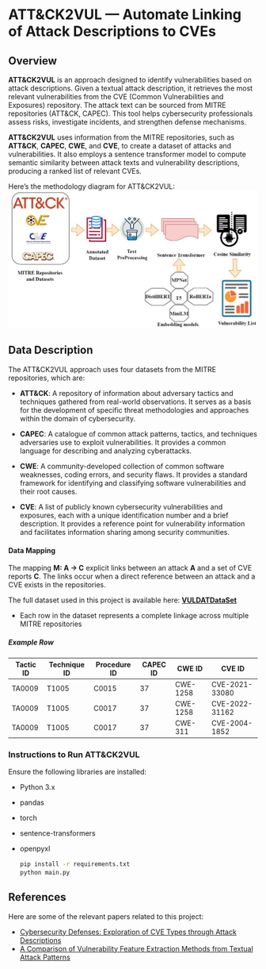 # ATT&CK2VUL — Automate Linking of Attack Descriptions to CVEs

## Overview
**ATT&CK2VUL** is an approach designed to identify vulnerabilities based on attack descriptions. Given a textual attack description, it retrieves the most relevant vulnerabilities from the CVE (Common Vulnerabilities and Exposures) repository. The attack text can be sourced from MITRE repositories (ATT&CK, CAPEC). This tool helps cybersecurity professionals assess risks, investigate incidents, and strengthen defense mechanisms.

**ATT&CK2VUL** uses information from the MITRE repositories, such as **ATT&CK**, **CAPEC**, **CWE**, and **CVE**, to create a dataset of attacks and vulnerabilities. It also employs a sentence transformer model to compute semantic similarity between attack texts and vulnerability descriptions, producing a ranked list of relevant CVEs.

Here’s the methodology diagram for ATT&CK2VUL:
![Methodology Diagram](Methodology.JPG?raw=true)


## Data Description

The ATT&CK2VUL approach uses four datasets from the MITRE repositories, which are:

- **ATT&CK**: A repository of information about adversary tactics and techniques gathered from real-world observations. It serves as a basis for the development of specific threat methodologies and approaches within the domain of cybersecurity.
  
- **CAPEC**: A catalogue of common attack patterns, tactics, and techniques adversaries use to exploit vulnerabilities. It provides a common language for describing and analyzing cyberattacks.
  
- **CWE**: A community-developed collection of common software weaknesses, coding errors, and security flaws. It provides a standard framework for identifying and classifying software vulnerabilities and their root causes.
  
- **CVE**: A list of publicly known cybersecurity vulnerabilities and exposures, each with a unique identification number and a brief description. It provides a reference point for vulnerability information and facilitates information sharing among security communities.

#### Data Mapping
The mapping **M: A → C** explicit links between an attack **A** and a set of CVE reports **C**. The links occur when a direct reference between an attack and a CVE exists in the repositories.  

The full dataset used in this project is available here:  [**VULDATDataSet**](https://figshare.com/articles/dataset/VULDATDataSet_xlsx/25828102?file=46347484)
- Each row in the dataset represents a complete linkage across multiple MITRE repositories

##### Example Row
| Tactic ID | Technique ID | Procedure ID | CAPEC ID | CWE ID | CVE ID |
|-----------|--------------|--------------|----------|--------|--------|
| TA0009    | T1005        | C0015        | 37      | CWE-1258 | CVE-2021-33080 |
| TA0009    | T1005        | C0017        | 37      | CWE-1258 | CVE-2022-31162 |
| TA0009    | T1005        | C0017        | 37      | CWE-311  | CVE-2004-1852  |

### Instructions to Run ATT&CK2VUL

Ensure the following libraries are installed:

- Python 3.x
- pandas
- torch
- sentence-transformers
- openpyxl

  ```bash
  pip install -r requirements.txt
  python main.py

## References

Here are some of the relevant papers related to this project:

- [Cybersecurity Defenses: Exploration of CVE Types through Attack Descriptions](https://ieeexplore.ieee.org/abstract/document/10803317)
- [A Comparison of Vulnerability Feature Extraction Methods from Textual Attack Patterns](https://ieeexplore.ieee.org/abstract/document/10803510)



